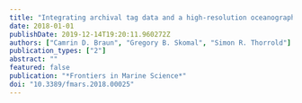 ```yaml
---
title: "Integrating archival tag data and a high-resolution oceanographic model to estimate basking shark (Cetorhinus maximus) movements in the western Atlantic"
date: 2018-01-01
publishDate: 2019-12-14T19:20:11.960272Z
authors: ["Camrin D. Braun", "Gregory B. Skomal", "Simon R. Thorrold"]
publication_types: ["2"]
abstract: ""
featured: false
publication: "*Frontiers in Marine Science*"
doi: "10.3389/fmars.2018.00025"
---
```


